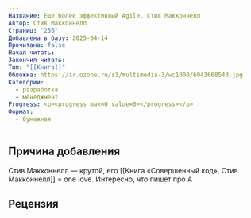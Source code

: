 ```yaml
---
Название: Еще более эффективный Agile. Стив Макконнелл
Автор: Стив Макконнелл
Страниц: "256"
Добавлена в базу: 2025-04-14
Прочитана: false
Начал читать: 
Закончил читать: 
Тип: "[[Книга]]"
Обложка: https://ir.ozone.ru/s3/multimedia-3/wc1000/6043668543.jpg
Категории:
  - разработка
  - менеджмент
Progress: <p><progress max=0 value=0></progress></p>
Формат:
  - бумажная
---
```

## Причина добавления

Стив Макконнелл — крутой, его [[Книга «Совершенный код», Стив Макконнелл]] = one love. Интересно, что пишет про A
## Рецензия
